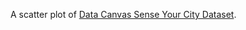 A scatter plot of [Data Canvas Sense Your City Dataset](https://gist.github.com/curran/90240a6d88bdb1411467b21ea0769029).
